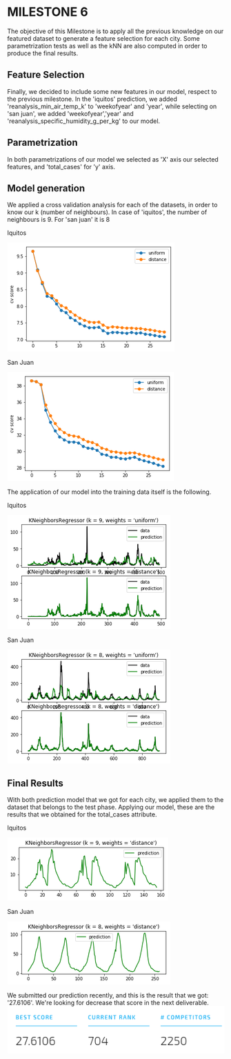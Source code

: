 # MILESTONE 6 

The objective of this Milestone is to apply all the previous knowledge on our featured dataset to generate a feature selection for each city. Some parametrization tests as well as the kNN are also computed in order to produce the final results.

## Feature Selection
Finally, we decided to include some new features in our model, respect to the previous milestone. In the 'iquitos' prediction, we added 'reanalysis_min_air_temp_k' to 'weekofyear' and 'year', while selecting on 'san juan', we added 'weekofyear','year' and 'reanalysis_specific_humidity_g_per_kg' to our model.

## Parametrization
In both parametrizations of our model we selected as 'X' axis our selected features, and 'total_cases' for 'y' axis.

## Model generation
We applied a cross validation analysis for each of the datasets, in order to know our k (number of neighbours). In case of 'iquitos', the number of neighbours is 9. For 'san juan' it is 8

Iquitos

![cv_iq](https://github.com/CarlosCordoba96/Machine-Learning-techniques/blob/master/Milestone6/img/iq/crossvalidation_iq.png)

San Juan

![cv_sj](https://github.com/CarlosCordoba96/Machine-Learning-techniques/blob/master/Milestone6/img/sj/crossvalidation_sj.png)

The application of our model into the training data itself is the following.

Iquitos

![knn_iq](https://github.com/CarlosCordoba96/Machine-Learning-techniques/blob/master/Milestone6/img/iq/knn1_iq.png)

San Juan

![knn_sj](https://github.com/CarlosCordoba96/Machine-Learning-techniques/blob/master/Milestone6/img/sj/knn1_sj.png)

## Final Results
With both prediction model that we got for each city, we applied them to the dataset that belongs to the test phase. Applying our model, these are the results that we obtained for the total_cases attribute.

Iquitos

![pred_iq](https://github.com/CarlosCordoba96/Machine-Learning-techniques/blob/master/Milestone6/img/iq/prediction_iq.png)

San Juan

![pred_sj](https://github.com/CarlosCordoba96/Machine-Learning-techniques/blob/master/Milestone6/img/sj/prediction_sj.png)

We submitted our prediction recently, and this is the result that we got: '27.6106'. We're looking for decrease that score in the next deliverable.
![score](https://github.com/CarlosCordoba96/Machine-Learning-techniques/blob/master/Milestone6/img/Competition.PNG)
